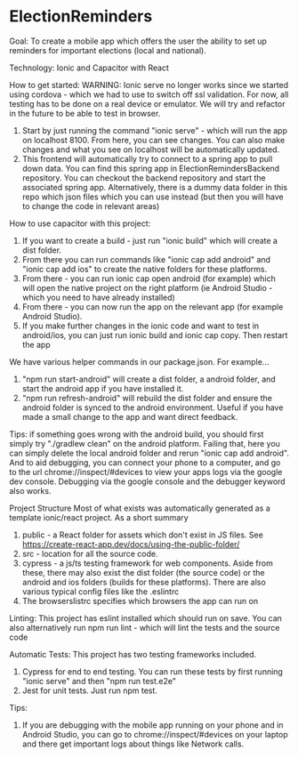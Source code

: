 # ElectionReminders

Goal: 
To create a mobile app which offers the user the ability to set up reminders for important elections 
(local and national). 

Technology: 
Ionic and Capacitor with React

How to get started: 
WARNING: Ionic serve no longer works since we started using cordova - which we had to use to switch off ssl validation. 
For now, all testing has to be done on a real device or emulator. We will try and refactor in the future to be able to test in browser. 
1. Start by just running the command "ionic serve" - which will run the app on localhost 8100. From here, you can see changes. 
You can also make changes and what you see on localhost will be automatically updated. 
2. This frontend will automatically try to connect to a spring app to pull down data. You can find this spring app in ElectionRemindersBackend repository. You can checkout the backend repository and start the associated spring app. Alternatively, there is a dummy data folder in this repo which json files which you can use instead (but then you will have to change the code in relevant areas)

How to use capacitor with this project: 
1. If you want to create a build - just run "ionic build" which will create a dist folder.
2. From there you can run commands like "ionic cap add android" and "ionic cap add ios" to create the native folders for these platforms. 
3. From there - you can run ionic cap open android (for example) which will open the native project on the right platform (ie Android Studio - which you need to have already installed)
4. From there - you can now run the app on the relevant app (for example Android Studio).
5. If you make further changes in the ionic code and want to test in android/ios, you can just run ionic build and ionic cap copy. Then restart the app

We have various helper commands in our package.json. For example...
1. "npm run start-android" will create a dist folder, a android folder, and start the android app if you have installed it.
2. "npm run refresh-android" will rebuild the dist folder and ensure the android folder is synced to the android environment. Useful if you have made a small change to the app and want direct feedback. 

Tips: if something goes wrong with the android build, you should first simply try "./gradlew clean" on the android platform. Failing that, here you can simply delete the local android folder and rerun 
"ionic cap add android". And to aid debugging, you can connect your phone to a computer, and go to the url
chrome://inspect/#devices to view your apps logs via the google dev console. Debugging via the google console and the 
debugger keyword also works. 

Project Structure
Most of what exists was automatically generated as a template ionic/react project. As a short summary
1. public - a React folder for assets which don't exist in JS files. See https://create-react-app.dev/docs/using-the-public-folder/
2. src - location for all the source code. 
3. cypress - a js/ts testing framework for web components. 
Aside from these, there may also exist the dist folder (the source code) or the android and ios folders (builds for these platforms). There are also various typical config files like the .eslintrc
4. The browserslistrc specifies which browsers the app can run on

Linting:
This project has eslint installed which should run on save. You can also alternatively run 
npm run lint - which will lint the tests and the source code 

Automatic Tests:
This project has two testing frameworks included. 
1. Cypress for end to end testing. You can run these tests by first running "ionic serve" and then "npm run test.e2e"
2. Jest for unit tests. Just run npm test. 

Tips:
1. If you are debugging with the mobile app running on your phone and in Android Studio, you can go to chrome://inspect/#devices on your laptop and there get important logs about things like Network calls.  
